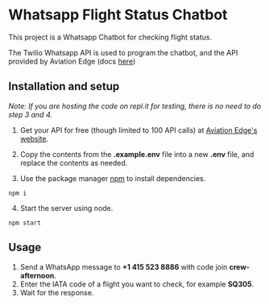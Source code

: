 # Whatsapp Flight Status Chatbot

This project is a Whatsapp Chatbot for checking flight status.

The Twilio Whatsapp API is used to program the chatbot, and the API provided by Aviation Edge (docs [here](https://aviation-edge.com/developers/))

## Installation and setup

*Note: If you are hosting the code on repl.it for testing, there is no need to do step 3 and 4.*

1. Get your API for free (though limited to 100 API calls) at [Aviation Edge's website](https://aviation-edge.com/subscribe/signup.php?level=1).

2. Copy the contents from the **.example.env** file into a new **.env** file, and replace the contents as needed.

3. Use the package manager [npm](https://nodejs.org/en/download/) to install dependencies.

```
npm i
```

4. Start the server using node.

```
npm start
```

## Usage

1. Send a WhatsApp message to **+1 415 523 8886** with code join **crew-afternoon**.
2. Enter the IATA code of a flight you want to check, for example **SQ305**.
3. Wait for the response.
